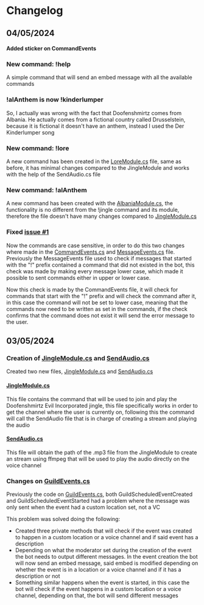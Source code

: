 # Changelog

## 04/05/2024

#### Added sticker on CommandEvents

### New command: !help

A simple command that will send an embed message with all the available commands

### !alAnthem is now !kinderlumper

So, I actually was wrong with the fact that Doofenshmirtz comes from Albania. He actually comes from a fictional country called Drusselstein, because it is fictional it doesn't have an anthem, instead I used the Der Kinderlumper song

### New command: !lore

A new command has been created in the [LoreModule.cs](/src/modules/LoreModule.cs) file, same as before, it has minimal changes compared to the JingleModule and works with the help of the SendAudio.cs file

### New command: !alAnthem

A new command has been created with the [AlbaniaModule.cs](/src/modules/AlbaniaModule.cs), the functionality is no different from the !jingle command and its module, therefore the file doesn't have many changes compared to [JingleModule.cs](/src/modules/JingleModule.cs)

### Fixed [issue #1](https://github.com/Xyehtz/4th-order-of-shenaniganery-bot/issues/1)

Now the commands are case sensitive, in order to do this two changes where made in the [CommandEvents.cs](/src/events/CommandEvents.cs) and [MessageEvents.cs](/src/events/MessageEvents.cs) file. Previously the MessageEvents file used to check if messages that started with the "!" prefix contained a command that did not existed in the bot, this check was made by making every message lower case, which made it possible to sent commands either in upper or lower case.

Now this check is made by the CommandEvents file, it will check for commands that start with the "!" prefix and will check the command after it, in this case the command will not be set to lower case, meaning that the commands now need to be written as set in the commands, if the check confirms that the command does not exist it will send the error message to the user.

## 03/05/2024

### Creation of [JingleModule.cs](/src/modules/JingleModule.cs) and [SendAudio.cs](/src/audio/SendAudio.cs)

Created two new files, [JingleModule.cs](/src/modules/JingleModule.cs) and [SendAudio.cs](/src/audio/SendAudio.cs)

#### [JingleModule.cs](/src/modules/JingleModule.cs)

This file contains the command that will be used to join and play the Doofenshmirtz Evil Incorporated jingle, this file specifically works in order to get the channel where the user is currently on, following this the command will call the SendAudio file that is in charge of creating a stream and playing the audio

#### [SendAudio.cs](/src/audio/SendAudio.cs)

This file will obtain the path of the .mp3 file from the JingleModule to create an stream using ffmpeg that will be used to play the audio directly on the voice channel

### Changes on [GuildEvents.cs](/src/events/GuildEvents.cs)

Previously the code on [GuildEvents.cs](/src/events/GuildEvents.cs), both GuildScheduledEventCreated and GuildScheduledEventStarted had a problem where the message was only sent when the event had a custom location set, not a VC

This problem was solved doing the following:

- Created three private methods that will check if the event was created to happen in a custom location or a voice channel and if said event has a description
- Depending on what the moderator set during the creation of the event the bot needs to output different messages. In the event creation the bot will now send an embed message, said embed is modified depending on whether the event is in a location or a voice channel and if it has a description or not
- Something similar happens when the event is started, in this case the bot will check if the event happens in a custom location or a voice channel, depending on that, the bot will send different messages
